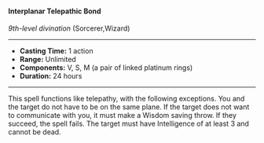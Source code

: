 #### Interplanar Telepathic Bond
*9th-level divination* (Sorcerer,Wizard)
___
- **Casting Time:** 1 action
- **Range:** Unlimited
- **Components:** V, S, M (a pair of linked platinum rings)
- **Duration:** 24 hours
---
This spell functions like telepathy, with the
following exceptions. You and the target do not
have to be on the same plane. If the target does not
want to communicate with you, it must make a
Wisdom saving throw. If they succeed, the spell
fails. The target must have Intelligence of at least 3
and cannot be dead.
